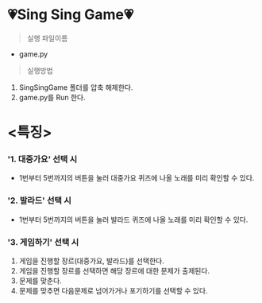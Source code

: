 # **💗Sing  Sing  Game💗**
>실행 파일이름
- game.py
>실행방법
1. SingSingGame 폴더를 압축 해제한다.
2. game.py를 Run 한다.

# <특징>

### **'1. 대중가요' 선택 시** ###
- 1번부터 5번까지의 버튼을 눌러 대중가요 퀴즈에 나올 노래를 미리 확인할 수 있다.

### **'2. 발라드' 선택 시** ###
- 1번부터 5번까지의 버튼을 눌러 발라드 퀴즈에 나올 노래를 미리 확인할 수 있다.

### **'3. 게임하기' 선택 시** ###
1) 게임을 진행할 장르(대중가요, 발라드)를 선택한다. 
2) 게임을 진행할 장르를 선택하면 해당 장르에 대한 문제가 출제된다.
3) 문제를 맞춘다.
4) 문제를 맞추면 다음문제로 넘어가거나 포기하기를 선택할 수 있다.